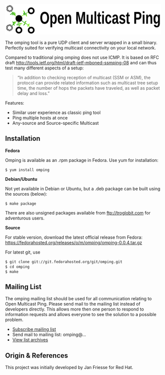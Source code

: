 ![OMPing Banner](extras/img/omping-banner.png "Open Multicast Ping")

The omping tool is a pure UDP client and server wrapped in a small
binary.  Perfectly suited for verifying multicast connectivity on your
local network.

Compared to traditional ping omping does not use ICMP.  It is based on
RFC draft <http://tools.ietf.org/html/draft-ietf-mboned-ssmping-08> and
can thus test many different aspects of a setup:

> “In addition to checking reception of multicast (SSM or ASM), the
> protocol can provide related information such as multicast tree setup
> time, the number of hops the packets have traveled, as well as packet
> delay and loss.”

Features:

- Similar user experience as classic ping tool
- Ping multiple hosts at once
- Any-source and Source-specific Multicast 


Installation
------------

**Fedora**

Omping is available as an .rpm package in Fedora.  Use yum for
installation:

    $ yum install omping

**Debian/Ubuntu**

Not yet available in Debian or Ubuntu, but a .deb package can be built
using the sources (below):

    $ make package

There are also unsigned packages available from <ftp://troglobit.com>
for adventurous users.

**Source**

For stable version, download the latest official release from Fedora:
<https://fedorahosted.org/releases/o/m/omping/omping-0.0.4.tar.gz>

For latest git, use

    $ git clone git://git.fedorahosted.org/git/omping.git
	$ cd omping
	$ make


Mailing List
------------

The omping mailing list should be used for all communication relating to
Open Multicast Ping.  Please send mail to the mailing list instead of
developers directly.  This allows more then one person to respond to
information requests and allows everyone to see the solution to a
possible problem.

- ​[Subscribe mailing list](https://lists.fedorahosted.org/mailman/listinfo/omping)
- Send mail to mailing list: omping@…
- ​[View list archives](https://lists.fedorahosted.org/pipermail/omping/)


Origin & References
-------------------

This project was initially developed by ​Jan Friesse for ​Red Hat.
